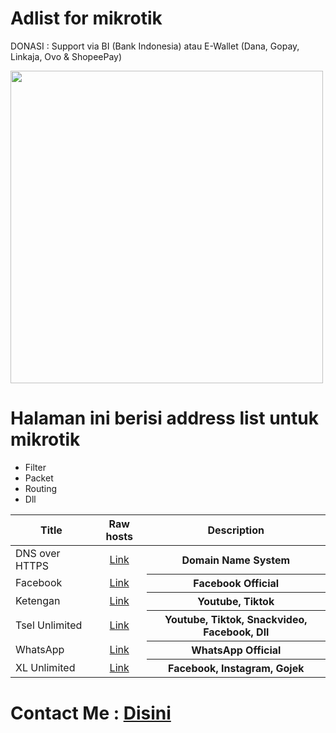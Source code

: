 # Adlist for mikrotik

DONASI : Support via BI (Bank Indonesia) atau E-Wallet (Dana, Gopay, Linkaja, Ovo & ShopeePay)

<img src="https://user-images.githubusercontent.com/94752371/166851078-7768997c-42dd-4cdf-b094-8fb590107a47.png" height="500" style="max-width: 100%;">

# Halaman ini berisi address list untuk mikrotik
   * Filter
   * Packet
   * Routing
   * Dll

<table>
<thead>
<tr>
<th align="center">Title</th>
<th align="center">Raw hosts</th>
<th align="center">Description</th>
</tr>
</thead>
<tbody>
<tr>
<td>DNS over HTTPS</td>
<td align="center"><a href="https://github.com/fandagroupofficial/mikrotik/raw/main/adlist-doh" rel="nofollow">Link</a></td>
<th align="center">Domain Name System</th>
</tr>
<tr>
<td>Facebook</td>
<td align="center"><a href="https://github.com/fandagroupofficial/mikrotik/raw/main/adlist-facebook" rel="nofollow">Link</a></td>
<th align="center">Facebook Official</th>
</tr>
<tr>
<td>Ketengan</td>
<td align="center"><a href="https://github.com/fandagroupofficial/mikrotik/raw/main/adlist-ketengan" rel="nofollow">Link</a></td>
<th align="center">Youtube, Tiktok</th>
</tr>
<tr>
<td>Tsel Unlimited</td>
<td align="center"><a href="https://github.com/fandagroupofficial/mikrotik/raw/main/adlist-tsel-unlimited" rel="nofollow">Link</a></td>
<th align="center">Youtube, Tiktok, Snackvideo, Facebook, Dll</th>
</tr>
<tr>
<td>WhatsApp</td>
<td align="center"><a href="https://github.com/fandagroupofficial/mikrotik/raw/main/adlist-whatsapp" rel="nofollow">Link</a></td>
<th align="center">WhatsApp Official</th>
</tr>
<tr>
<td>XL Unlimited</td>
<td align="center"><a href="https://github.com/fandagroupofficial/mikrotik/raw/main/adlist-xl-unlimited" rel="nofollow">Link</a></td>
<th align="center">Facebook, Instagram, Gojek</th>
</tr>
</tbody>
</table>

# Contact Me : <a href="https://linktr.ee/fandagroup" target="_blank" class="text-bold">Disini</a>
